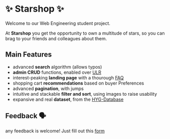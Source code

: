 # ✨ Starshop ✨
Welcome to our Web Engineering student project.


At **Starshop** you get the opportunity to own a multitude of stars, so you can brag to your friends and colleagues about them. 

## Main Features
- advanced **search** algorithm (allows typos)
- **admin CRUD** functions, enabled over [ULR](https://gerfr.github.io/starshop/articles.html?page=1&admin=true)
- interest-peaking **landing page** with a thourough [FAQ](https://gerfr.github.io/starshop/index.html#FAQ)
- shopping cart **recommendations** based on buyer Preferences
- advanced **pagination**, with jumps 
- intuitive and stackable **filter and sort**, using images to raise usability
- expansive and real **dataset**, from the [HYG-Database](https://github.com/astronexus/HYG-Database/blob/main/hyg/v2/hygfull.csv)

## Feedback 🗣️
any feedback is welcome!
Just fill out this [form](https://forms.gle/uGzK185UrhGXo4Zc8)
